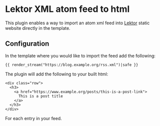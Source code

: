 # Lektor XML atom feed to html

This plugin enables a way to import an atom xml feed into [Lektor](http://getlektor.com) static website directly in the template.

## Configuration

In the template where you would like to import the feed add the following:

```
{{ render_stream("https://blog.example.org/rss.xml")|safe }}

```

The plugin will add the following to your built html:

```
<div class="row">
  <h3>
    <a href="https://www.example.org/posts/this-is-a-post-link">
      This is a post title
    </a>
  </h3>
</div>
```

For each entry in your feed.
